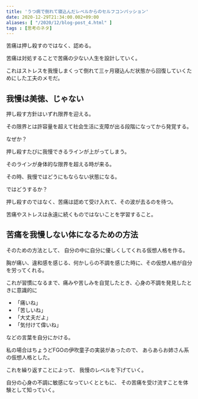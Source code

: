 ```yaml
---
title: 'うつ病で倒れて寝込んだレベルからのセルフコンパッション'
date: 2020-12-29T21:34:00.002+09:00
aliases: [ "/2020/12/blog-post_4.html" ]
tags : [思考のネタ]
---
```


苦痛は押し殺すのではなく、認める。

苦痛は対処することで苦痛の少ない人生を設計していく。

これはストレスを我慢しまくって倒れて三ヶ月寝込んだ状態から回復していくためにした工夫のメモだ。


## 我慢は美徳、じゃない

押し殺す方針はいずれ限界を迎える。

その限界とは許容量を超えて社会生活に支障が出る段階になってから発覚する。

なぜか？

押し殺すたびに我慢できるラインが上がってしまう。

そのラインが身体的な限界を超える時が来る。

その時、我慢ではどうにもならない状態になる。

ではどうするか？

押し殺すのではなく、苦痛は認めて受け入れて、その波が去るのを待つ。

苦痛やストレスは永遠に続くものではないことを学習すること。

## 苦痛を我慢しない体になるための方法

そのための方法として、 自分の中に自分に優しくしてくれる仮想人格を作る。

胸が痛い、違和感を感じる、何かしらの不調を感じた時に、その仮想人格が自分を労ってくれる。

これが習慣になるまで、痛みや苦しみを自覚したとき、心身の不調を発見したときに意識的に

*   「痛いね」
*   「苦しいね」
*   「大丈夫だよ」
*   「気付けて偉いね」

などの言葉を自分にかける。

私の場合はちょうどFGOの伊吹童子の実装があったので、 あらあらお姉さん系の仮想人格とした。

これを繰り返すことによって、 我慢のレベルを下げていく。

自分の心身の不調に敏感になっていくとともに、 その苦痛を受け流すことを体験として知っていく。

<!-- MAF Rakuten Widget FROM HERE -->
<script type="text/javascript">MafRakutenWidgetParam=function() { return{ size:'468x160',design:'slide',recommend:'on',auto_mode:'on',a_id:'2220301', border:'off'};};</script><script type="text/javascript" src="//image.moshimo.com/static/publish/af/rakuten/widget.js"></script>
<!-- MAF Rakuten Widget TO HERE -->